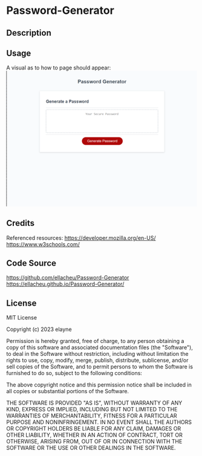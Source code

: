 # Password-Generator


## Description 


## Usage
A visual as to how to page should appear:
![webpageimage](assets/images/password-generator.png)

## Credits
Referenced resources: 
https://developer.mozilla.org/en-US/
https://www.w3schools.com/

## Code Source
https://github.com/ellacheu/Password-Generator
<br>
https://ellacheu.github.io/Password-Generator/


## License 
MIT License

Copyright (c) 2023 elayne

Permission is hereby granted, free of charge, to any person obtaining a copy of this software and associated documentation files (the "Software"), to deal in the Software without restriction, including without limitation the rights to use, copy, modify, merge, publish, distribute, sublicense, and/or sell copies of the Software, and to permit persons to whom the Software is furnished to do so, subject to the following conditions:

The above copyright notice and this permission notice shall be included in all copies or substantial portions of the Software.

THE SOFTWARE IS PROVIDED "AS IS", WITHOUT WARRANTY OF ANY KIND, EXPRESS OR IMPLIED, INCLUDING BUT NOT LIMITED TO THE WARRANTIES OF MERCHANTABILITY, FITNESS FOR A PARTICULAR PURPOSE AND NONINFRINGEMENT. IN NO EVENT SHALL THE AUTHORS OR COPYRIGHT HOLDERS BE LIABLE FOR ANY CLAIM, DAMAGES OR OTHER LIABILITY, WHETHER IN AN ACTION OF CONTRACT, TORT OR OTHERWISE, ARISING FROM, OUT OF OR IN CONNECTION WITH THE SOFTWARE OR THE USE OR OTHER DEALINGS IN THE SOFTWARE.
